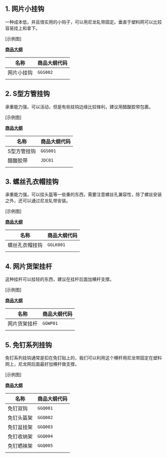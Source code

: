 ## 1. 网片小挂钩

一种成本低，并且很实用的小钩子，可以用尼龙轧带固定。垂直于塑料网可以比较容易挂上和拿下。

[示例图]

**[商品大纲](https://gitee.com/kukela/diy-furniture/tree/master/doc/商品大纲.md)**

| 名称 | 商品大纲代码 |
| - | - |
| 网片小挂钩 | `GGS002` |
| | |

## 2. S型方管挂钩

承重能力强，可以活动，但是有些挂钩边缘比较锋利，建议用醋酸胶带包裹。

[示例图]

**[商品大纲](https://gitee.com/kukela/diy-furniture/tree/master/doc/商品大纲.md)**

| 名称 | 商品大纲代码 |
| - | - |
| S型方管挂钩 | `GGS001` |
| 醋酸胶带 | `JDC01` |
| | |

## 3. 螺丝孔衣帽挂钩

承重能力强，可以挂头盔等一些重的东西，需要注意螺丝孔兼容性，除了螺丝安装之外，还可以通过尼龙轧带安装。

[示例图]

**[商品大纲](https://gitee.com/kukela/diy-furniture/tree/master/doc/商品大纲.md)**

| 名称 | 商品大纲代码 |
| - | - |
| 螺丝孔衣帽挂钩 | `GGLK001` |
| | |

## 4. 网片货架挂杆

这种挂杆可以挂轻的东西，建议在挂杆后面加横杆支撑。

[示例图]

**[商品大纲](https://gitee.com/kukela/diy-furniture/tree/master/doc/商品大纲.md)**

| 名称 | 商品大纲代码 |
| - | - |
| 网片货架挂杆 | `GGWP01` |
| | |

## 5. 免钉系列挂钩

免钉系列挂钩通常是扣在免钉贴上的，我们可以利用这个横杆用尼龙带固定在塑料网上，尼龙网后面最好加横杆做支撑。

[示例图]

**[商品大纲](https://gitee.com/kukela/diy-furniture/tree/master/doc/商品大纲.md)**

| 名称 | 商品大纲代码 |
| - | - |
| 免钉双钩 | `GGQ001` |
| 免钉头盔架 | `GGQ002` |
| 免钉盆挂架 | `GGQ003` |
| 免钉收纳架 | `GGQ004` |
| 免钉晒袜架 | `GGQ005` |
| | |
